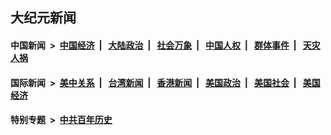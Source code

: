 ## 大纪元新闻

#### 中国新闻 &nbsp;>&nbsp; [中国经济](indexes/ncid283/README.md?07070045) &nbsp;| &nbsp; [大陆政治](indexes/ncid277/README.md?07070045) &nbsp;| &nbsp; [社会万象](indexes/ncid282/README.md?07070045) &nbsp;| &nbsp; [中国人权](indexes/ncid278/README.md?07070045) &nbsp;| &nbsp; [群体事件](indexes/ncid279/README.md?07070045) &nbsp;| &nbsp; [天灾人祸](indexes/ncid280/README.md?07070045)

#### 国际新闻 &nbsp;>&nbsp; [美中关系](indexes/nf1412576/README.md?07070045) &nbsp;| &nbsp; [台湾新闻](indexes/ncid1349361/README.md?07070045) &nbsp;| &nbsp; [香港新闻](indexes/ncid1349362/README.md?07070045) &nbsp;| &nbsp; [美国政治](indexes/ncid1078159/README.md?07070045) &nbsp;| &nbsp; [美国社会](indexes/ncid1078160/README.md?07070045) &nbsp;| &nbsp; [美国经济](indexes/ncid1078158/README.md?07070045)

#### 特别专题 &nbsp;>&nbsp; [中共百年历史](https://github.com/easy2view/epoch-special/blob/master/README.md?07070045)  
